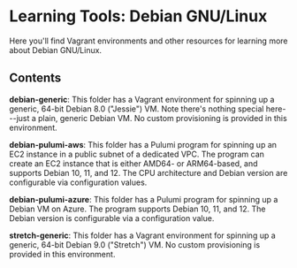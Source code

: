 # Learning Tools: Debian GNU/Linux

Here you'll find Vagrant environments and other resources for learning more about Debian GNU/Linux.

## Contents

**debian-generic**: This folder has a Vagrant environment for spinning up a generic, 64-bit Debian 8.0 ("Jessie") VM. Note there's nothing special here---just a plain, generic Debian VM. No custom provisioning is provided in this environment.

**debian-pulumi-aws**: This folder has a Pulumi program for spinning up an EC2 instance in a public subnet of a dedicated VPC. The program can create an EC2 instance that is either AMD64- or ARM64-based, and supports Debian 10, 11, and 12. The CPU architecture and Debian version are configurable via configuration values.

**debian-pulumi-azure**: This folder has a Pulumi program for spinning up a Debian VM on Azure. The program supports Debian 10, 11, and 12. The Debian version is configurable via a configuration value.

**stretch-generic**: This folder has a Vagrant environment for spinning up a generic, 64-bit Debian 9.0 ("Stretch") VM. No custom provisioning is provided in this environment.
